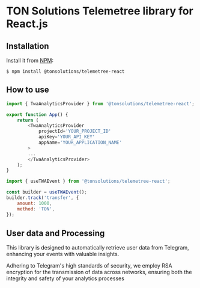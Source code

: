 # TON Solutions Telemetree library for React.js

## Installation

Install it from [NPM](https://www.npmjs.com/package/@tonsolutions/telemetree-react):
```
$ npm install @tonsolutions/telemetree-react
```

## How to use
```javascript
import { TwaAnalyticsProvider } from '@tonsolutions/telemetree-react';

export function App() {
    return (
        <TwaAnalyticsProvider
            projectId='YOUR_PROJECT_ID'
            apiKey='YOUR_API_KEY'
        	appName='YOUR_APPLICATION_NAME'
        >
        ...
        </TwaAnalyticsProvider>
    );
}
```

```js
import { useTWAEvent } from '@tonsolutions/telemetree-react';

const builder = useTWAEvent();
builder.track('transfer', {
    amount: 1000,
    method: 'TON',
});
```

## User data and Processing
This library is designed to automatically retrieve user data from Telegram, enhancing your events with valuable insights. 

Adhering to Telegram's high standards of security, we employ RSA encryption for the transmission of data across networks, ensuring both the integrity and safety of your analytics processes
